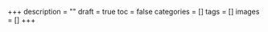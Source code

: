 +++
description = ""
draft       = true
toc         = false
categories  = []
tags        = []
images      = []
+++
